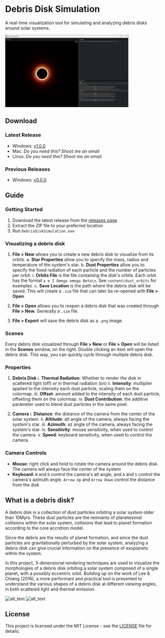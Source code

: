 # Debris Disk Simulation

A real-time visualization tool for simulating and analyzing debris disks around solar systems.

<p float="center">
<img alt="alt_text" width="400px" src="https://github.com/RobinLmn/DebrisDiskSimulation/blob/main/docs/images/tool_window.png" />
</p>

## Download

### Latest Release

- Windows: [v1.0.0](https://github.com/robinlmn/DebrisDiskSimulation/releases/latest)
- Mac: _Do you need this? Shoot me an email_
- Linux: _Do you need this? Shoot me an email_

### Previous Releases
- Windows: [v0.0.0](https://github.com/robinlmn/DebrisDiskSimulation/releases/tag/v0.0.0)

## Guide

### Getting Started

1. Download the latest release from the [releases page](https://github.com/robinlmn/DebrisDiskSimulation/releases/latest)
2. Extract the ZIP file to your preferred location
3. Run `DebrisDiskSimulation.exe`

### Visualizing a debris disk

1. **File > New** allows you to create a new debris disk to visualize from its orbits.
    a. **Star Properties** allow you to specify the mass, radius and temperature of the system's star.
    b. **Dust Properties** allow you to specify the fixed radiation of each particle and the number of particles per orbit.
        i. **Orbits File** is the file containing the disk's orbits. Each orbit has the format `a e I Omega omega Beta\n`. See `content/dust_orbits` for examples.
    c. **Save Location** is the path where the debris disk will be saved. This will create a `.sim` file that can later be re-opened with **File > Open**.

2. **File > Open** allows you to reopen a debris disk that was created through **File > New**. Generally a `.sim` file.

3. **File > Export** will save the debris disk as a `.png` image.

### Scenes

Every debris disk vizualized through **File > New** or **File > Open** will be listed in the **Scenes** window, on the right. Double clicking an item will open the debris disk. This way, you can quickly cycle through multiple debris disk.

### Properties

1. **Debris Disk**
i. **Thermal Radiation**: Whether to render the disk in scattered light (off) or in thermal radiation (on)
ii. **Intensity**: multiplier applied to the intensity each dust particle, scaling them on the colormap.
iii. **Offset**: amount added to the intensity of each dust particle, offseting them on the colormap.
iv. **Dust Contribution**: the additive parameter used to blend dust particles in the same pixel.

2. **Camera**
i. **Distance**: the distance of the camera from the center of the solar system.
ii. **Altitude**: alt angle of the camera, always facing the system's star.
iii. **Azimuth**: az angle of the camera, always facing the system's star.
iv. **Sensitivity**: mouse sensitivity, when used to control the camera.
v. **Speed**: keyboard sensitivity, when used to control the camera.

### Camera Controls

- **Mouse**: right click and hold to rotate the camera around the debris disk. The camera will always face the center of the system
- **Keyboard**: `W` and `D` control the camera's alt angle, and `A` and `S` control the camera's azimuth angle. `Arrow Up` and `Arrow Down` control the distance from the disk

## What is a debris disk?

A debris disk is a collection of dust particles orbiting a solar system older than 10Myrs. These dust particles are the remnants of planetesimal collisions within the solar system, collisions that lead to planet formation according to the core accretion model.

Since the debris are the results of planet formation, and since the dust particles are gravitationally perturbed by the solar system, analyzing a debris disk can give crucial information on the presence of exoplanets within the system.

In this project, 3-dimensional rendering techniques are used to visualize the morphologies of a debris disk orbiting a solar system composed of a single planet, with a possibly eccentric orbit. Building up on the work of Lee & Chiang (2016), a more performant and practical tool is presented to understand the various shapes of a debris disk at different viewing angles, in both scattered light and thermal emission.

<p float="left">
<img alt="alt_text" width="400px" src="https://github.com/RobinLmn/DebrisDiskSimulation/blob/main/docs/media/final_report/images/disk_morphologies.png" />

<img alt="alt_text" width="400px" src="https://github.com/RobinLmn/DebrisDiskSimulation/blob/main/docs/media/final_report/images/disk_morphologies_thermal.png" />

</p>

## License

This project is licensed under the MIT License - see the [LICENSE](LICENSE) file for details.